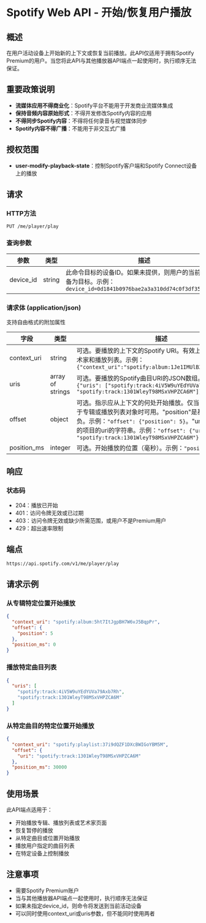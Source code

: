 # Spotify Web API - 开始/恢复用户播放

## 概述

在用户活动设备上开始新的上下文或恢复当前播放。此API仅适用于拥有Spotify Premium的用户。当您将此API与其他播放器API端点一起使用时，执行顺序无法保证。

## 重要政策说明

- **流媒体应用不得商业化**：Spotify平台不能用于开发商业流媒体集成
- **保持音频内容原始形式**：不得开发修改Spotify内容的应用
- **不得同步Spotify内容**：不得将任何录音与视觉媒体同步
- **Spotify内容不得广播**：不能用于非交互式广播

## 授权范围

- **user-modify-playback-state**：控制Spotify客户端和Spotify Connect设备上的播放

## 请求

### HTTP方法
```
PUT /me/player/play
```

### 查询参数

| 参数 | 类型 | 描述 |
|---|---|---|
| device_id | string | 此命令目标的设备ID。如果未提供，则用户的当前活动设备为目标。示例：`device_id=0d1841b0976bae2a3a310dd74c0f3df354899bc8` |

### 请求体 (application/json)

支持自由格式的附加属性

| 字段 | 类型 | 描述 |
|---|---|---|
| context_uri | string | 可选。要播放的上下文的Spotify URI。有效上下文为专辑、艺术家和播放列表。示例：`{"context_uri":"spotify:album:1Je1IMUlBXcx1Fz0WE7oPT"}` |
| uris | array of strings | 可选。要播放的Spotify曲目URI的JSON数组。例如：`{"uris": ["spotify:track:4iV5W9uYEdYUVa79Axb7Rh", "spotify:track:1301WleyT98MSxVHPZCA6M"]}` |
| offset | object | 可选。指示应从上下文的何处开始播放。仅当context_uri对应于专辑或播放列表对象时可用。"position"是基于0的且不能为负。示例：`"offset": {"position": 5}`。"uri"是表示要开始的项目的uri的字符串。示例：`"offset": {"uri": "spotify:track:1301WleyT98MSxVHPZCA6M"}` |
| position_ms | integer | 可选。开始播放的位置（毫秒）。示例：`"position_ms": 0` |

## 响应

### 状态码
- 204：播放已开始
- 401：访问令牌无效或已过期
- 403：访问令牌无效或缺少所需范围，或用户不是Premium用户
- 429：超出速率限制

## 端点

```
https://api.spotify.com/v1/me/player/play
```

## 请求示例

### 从专辑特定位置开始播放
```json
{
  "context_uri": "spotify:album:5ht7ItJgpBH7W6vJ5BqpPr",
  "offset": {
    "position": 5
  },
  "position_ms": 0
}
```

### 播放特定曲目列表
```json
{
  "uris": [
    "spotify:track:4iV5W9uYEdYUVa79Axb7Rh",
    "spotify:track:1301WleyT98MSxVHPZCA6M"
  ]
}
```

### 从特定曲目的特定位置开始播放
```json
{
  "context_uri": "spotify:playlist:37i9dQZF1DXcBWIGoYBM5M",
  "offset": {
    "uri": "spotify:track:1301WleyT98MSxVHPZCA6M"
  },
  "position_ms": 30000
}
```

## 使用场景

此API端点适用于：
- 开始播放专辑、播放列表或艺术家页面
- 恢复暂停的播放
- 从特定曲目或位置开始播放
- 播放用户指定的曲目列表
- 在特定设备上控制播放

## 注意事项

- 需要Spotify Premium账户
- 当与其他播放器API端点一起使用时，执行顺序无法保证
- 如果未指定device_id，则命令将发送到当前活动设备
- 可以同时使用context_uri或uris参数，但不能同时使用两者